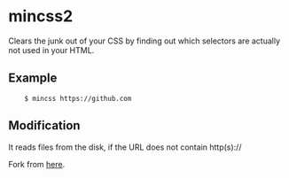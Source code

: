 mincss2======Clears the junk out of your CSS by finding out which selectors areactually not used in your HTML.Example-------```    $ mincss https://github.com```Modification--------------It reads files from the disk, if the URL does not contain http(s)://Fork from[here](https://github.com/peterbe/mincss).